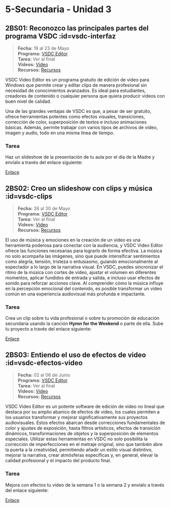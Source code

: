 # 5-Secundaria - Unidad 3

## 2BS01: Reconozco las principales partes del programa VSDC :id=vsdc-interfaz

> <i class="bi bi-calendar"></i> **Fecha:** 19 al 23 de Mayo<br><i class="bi bi-window-desktop"></i> **Programa:** [VSDC Editor](https://www.videosoftdev.com/)<br><i class="bi bi-calendar-check"></i> **Tarea:** Ver al final<br><i class="bi bi-play-btn"></i> **Videos:** [Video](https://www.youtube.com/watch?v=h6OXLOHPC4o)<br><i class="bi bi-briefcase"></i> **Recursos:** [Recursos](https://drive.google.com/drive/folders/1IAVg1vC0uFupTV1WnKcwjR4tm0hwY9Hj?usp=sharing)

VSDC Video Editor es un programa gratuito de edición de video para Windows que permite crear y editar clips de manera profesional sin necesidad de conocimientos avanzados. Es ideal para estudiantes, creadores de contenido o cualquier persona que quiera producir videos con buen nivel de calidad.

Una de las grandes ventajas de VSDC es que, a pesar de ser gratuito, ofrece herramientas potentes como efectos visuales, transiciones, corrección de color, superposición de textos e incluso animaciones básicas. Además, permite trabajar con varios tipos de archivos de video, imagen y audio, todo en una misma línea de tiempo.

### Tarea

Haz un slideshow de la presentación de tu aula por el día de la Madre y envíalo a través del enlace siguiente:

[Enlace](https://mariareinista-my.sharepoint.com/:f:/g/personal/admin_mrc_edu_pe/EnZNAPB5PlxLlR53rpEMM8sBHFdruPhjW-6QA8iJew5zNg)

## 2BS02: Creo un slideshow con clips y música :id=vsdc-clips

> <i class="bi bi-calendar"></i> **Fecha:** 26 al 30 de Mayo<br><i class="bi bi-window-desktop"></i> **Programa:** [VSDC Editor](https://www.videosoftdev.com/)<br><i class="bi bi-calendar-check"></i> **Tarea:** Ver al final<br><i class="bi bi-play-btn"></i> **Videos:** [Video](https://www.youtube.com/watch?v=h6OXLOHPC4o)<br><i class="bi bi-briefcase"></i> **Recursos:** [Recursos](https://drive.google.com/drive/folders/1IAVg1vC0uFupTV1WnKcwjR4tm0hwY9Hj?usp=sharing)

El uso de música y emociones en la creación de un video es una herramienta poderosa para conectar con la audiencia, y VSDC Video Editor ofrece las funciones necesarias para lograrlo de forma efectiva. La música no solo acompaña las imágenes, sino que puede intensificar sentimientos como alegría, tensión, tristeza o entusiasmo, guiando emocionalmente al espectador a lo largo de la narrativa visual. En VSDC, puedes sincronizar el ritmo de la música con cortes de video, ajustar el volumen en diferentes momentos, aplicar fundidos de entrada y salida, e incluso usar efectos de sonido para reforzar acciones clave. Al comprender cómo la música influye en la percepción emocional del contenido, es posible transformar un video común en una experiencia audiovisual más profunda e impactante.

### Tarea

Crea un clip sobre tu vida profesional o sobre tu promoción de educación secundaria usando la canción **Hymn for the Weekend** o parte de ella. Sube tu proyecto a través del enlace siguiente:

[Enlace](https://mariareinista-my.sharepoint.com/:f:/g/personal/admin_mrc_edu_pe/EvOUSPVdDmJFk5Po7QoXtMkBkipFOtbyPsPTLClDcYAgsQ)

<div class="currentTheme">

## 2BS03: Entiendo el uso de efectos de video :id=vsdc-efectos-video

> <i class="bi bi-calendar"></i> **Fecha:** 02 al 06 de Junio<br><i class="bi bi-window-desktop"></i> **Programa:** [VSDC Editor](https://www.videosoftdev.com/)<br><i class="bi bi-calendar-check"></i> **Tarea:** Ver al final<br><i class="bi bi-play-btn"></i> **Videos:** [Video](https://www.youtube.com/watch?v=Drv7U7dAxG8)<br><i class="bi bi-briefcase"></i> **Recursos:** [Recursos](https://drive.google.com/drive/folders/1IAVg1vC0uFupTV1WnKcwjR4tm0hwY9Hj?usp=sharing)

VSDC Video Editor es un potente software de edición de vídeo no lineal que destaca por su amplio abanico de efectos de vídeo, los cuales permiten a los usuarios transformar y mejorar significativamente sus proyectos audiovisuales. Estos efectos abarcan desde correcciones fundamentales de color y ajustes de exposición, hasta filtros artísticos, efectos de transición dinámicos, transformaciones de objetos y la superposición de elementos especiales. Utilizar estas herramientas en VSDC no solo posibilita la corrección de imperfecciones en el metraje original, sino que también abre la puerta a la creatividad, permitiendo añadir un estilo visual distintivo, mejorar la narrativa, crear atmósferas específicas y, en general, elevar la calidad profesional y el impacto del producto final.

### Tarea

Mejora con efectos tu video de la semana 1 o la semana 2 y envíalo a través del enlace siguiente:

[Enlace](https://mariareinista-my.sharepoint.com/:f:/g/personal/admin_mrc_edu_pe/Et8L4_cFrLlHq5UcJICdUmkBLOLM58UhNZjzrJUegNCRRQ)

</div>